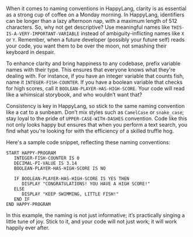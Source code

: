 When it comes to naming conventions in HappyLang, clarity is as essential as a strong cup of coffee on a Monday morning. In HappyLang, identifiers can be longer than a lazy afternoon nap, with a maximum length of 512 characters. So, why not get descriptive? Use meaningful names like `THIS-IS-A-VERY-IMPORTANT-VARIABLE` instead of ambiguity-inflicting names like `X` or `Y`. Remember, when a future developer (possibly your future self) reads your code, you want them to be over the moon, not smashing their keyboard in despair.

To enhance clarity and bring happiness to any codebase, prefix variable names with their type. This ensures that everyone knows what they're dealing with. For instance, if you have an integer variable that counts fish, name it `INTEGER-FISH-COUNTER`. If you have a boolean variable that checks for high scores, call it `BOOLEAN-PLAYER-HAS-HIGH-SCORE`. Your code will read like a whimsical storybook, and who wouldn’t want that?

Consistency is key in HappyLang, so stick to the same naming convention like a cat to a sunbeam. Don’t mix styles such as `CamelCase` or `snake_case`; stay loyal to the pride of `UPPER-CASE-WITH-DASHES` convention. Code like this not only looks happy but ensures that when you perform a text search, you find what you're looking for with the efficiency of a skilled truffle hog.

Here's a sample code snippet, reflecting these naming conventions:

```happy-lang
START HAPPY-PROGRAM
   INTEGER-FISH-COUNTER IS 0
   DECIMAL-PI-VALUE IS 3.14
   BOOLEAN-PLAYER-HAS-HIGH-SCORE IS NO 

   IF BOOLEAN-PLAYER-HAS-HIGH-SCORE IS YES THEN
      DISPLAY "CONGRATULATIONS! YOU HAVE A HIGH SCORE!"
   ELSE
      DISPLAY "KEEP SWIMMING, LITTLE FISH!"
   END IF
END HAPPY-PROGRAM
```

In this example, the naming is not just informative; it’s practically singing a little tune of joy. Stick to it, and your code will not just work; it will work happily ever after.
